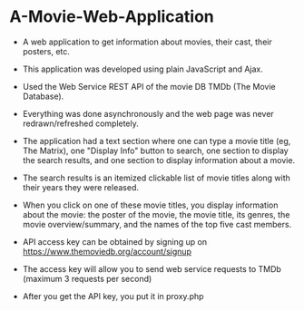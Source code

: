 # A-Movie-Web-Application

- A web application to get information about movies, their cast, their posters, etc.
- This application was developed using plain JavaScript and Ajax.
- Used the Web Service REST API of the movie DB TMDb (The Movie Database).
- Everything was done asynchronously and the web page was never redrawn/refreshed completely.
- The application had a text section where one can type a movie title (eg, The Matrix), one "Display Info" button to search, one section to display the search results, and one section to display information about a movie.
- The search results is an itemized clickable list of movie titles along with their years they were released.
- When you click on one of these movie titles, you display information about the movie: the poster of the movie, the movie title, its genres, the movie overview/summary, and the names of the top five cast members.

- API access key can be obtained by signing up on https://www.themoviedb.org/account/signup
- The access key will allow you to send web service requests to TMDb (maximum 3 requests per second)
- After you get the API key, you put it in proxy.php
